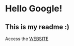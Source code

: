 # Hello Google!

This is my readme :)
---
Access the [WEBSITE](https://itsnewe.github.io/Google-CodeIn/)
